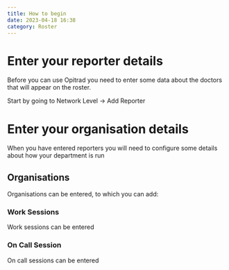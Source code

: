 ```yaml
---
title: How to begin
date: 2023-04-18 16:38
category: Roster
---
```

# Enter your reporter details

Before you can use Opitrad you need to enter some data about the doctors that will appear on the roster.

Start by going to Network Level -> Add Reporter

# Enter your organisation details

When you have entered reporters you will need to configure some details about how your department is run

## Organisations

Organisations can be entered, to which you can add:

### Work Sessions

Work sessions can be entered

### On Call Session

On call sessions can be entered
